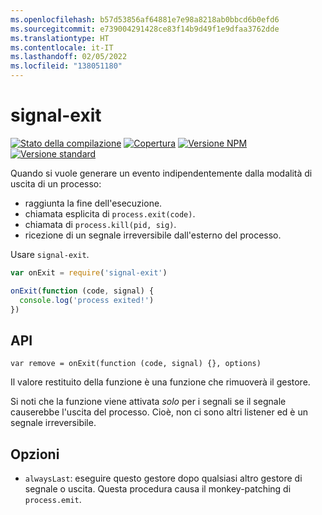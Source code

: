 ```yaml
---
ms.openlocfilehash: b57d53856af64881e7e98a8218ab0bbcd6b0efd6
ms.sourcegitcommit: e739004291428ce83f14b9d49f1e9dfaa3762dde
ms.translationtype: HT
ms.contentlocale: it-IT
ms.lasthandoff: 02/05/2022
ms.locfileid: "138051180"
---
```

# <a name="signal-exit"></a>signal-exit

[![Stato della compilazione](https://travis-ci.org/tapjs/signal-exit.png)](https://travis-ci.org/tapjs/signal-exit)
[![Copertura](https://coveralls.io/repos/tapjs/signal-exit/badge.svg?branch=master)](https://coveralls.io/r/tapjs/signal-exit?branch=master)
[![Versione NPM](https://img.shields.io/npm/v/signal-exit.svg)](https://www.npmjs.com/package/signal-exit)
[![Versione standard](https://img.shields.io/badge/release-standard%20version-brightgreen.svg)](https://github.com/conventional-changelog/standard-version)

Quando si vuole generare un evento indipendentemente dalla modalità di uscita di un processo:

* raggiunta la fine dell'esecuzione.
* chiamata esplicita di `process.exit(code)`.
* chiamata di `process.kill(pid, sig)`.
* ricezione di un segnale irreversibile dall'esterno del processo.

Usare `signal-exit`.

```js
var onExit = require('signal-exit')

onExit(function (code, signal) {
  console.log('process exited!')
})
```

## <a name="api"></a>API

`var remove = onExit(function (code, signal) {}, options)`

Il valore restituito della funzione è una funzione che rimuoverà il gestore.

Si noti che la funzione viene attivata *solo* per i segnali se il segnale causerebbe l'uscita del processo.  Cioè, non ci sono altri listener ed è un segnale irreversibile.

## <a name="options"></a>Opzioni

* `alwaysLast`: eseguire questo gestore dopo qualsiasi altro gestore di segnale o uscita.  Questa procedura causa il monkey-patching di `process.emit`.
